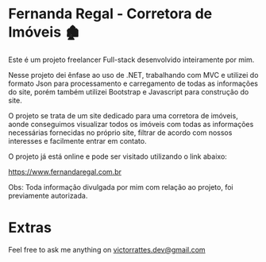 # Fernanda Regal - Corretora de Imóveis 🏚

Este é um projeto freelancer Full-stack desenvolvido inteiramente por mim.

Nesse projeto dei ênfase ao uso de .NET, trabalhando com MVC e utilizei do formato Json para processamento e carregamento de todas as informações do site, porém também utilizei Bootstrap e Javascript para construção do site. 

O projeto se trata de um site dedicado para uma corretora de imóveis, aonde conseguimos visualizar todos os imóveis com todas as informações necessárias fornecidas no próprio site, filtrar de acordo com nossos interesses e facilmente entrar em contato.

O projeto já está online e pode ser visitado utilizando o link abaixo:

https://www.fernandaregal.com.br

Obs: Toda informação divulgada por mim com relação ao projeto, foi previamente autorizada.

# Extras

Feel free to ask me anything on victorrattes.dev@gmail.com
